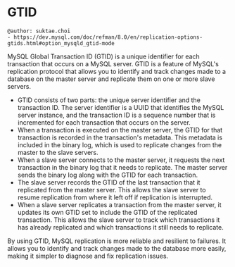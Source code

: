 # GTID

```
@author: suktae.choi
- https://dev.mysql.com/doc/refman/8.0/en/replication-options-gtids.html#option_mysqld_gtid-mode
```

MySQL Global Transaction ID (GTID) is a unique identifier for each transaction that occurs on a MySQL server. GTID is a feature of MySQL's replication protocol that allows you to identify and track changes made to a database on the master server and replicate them on one or more slave servers.

- GTID consists of two parts: the unique server identifier and the transaction ID. The server identifier is a UUID that identifies the MySQL server instance, and the transaction ID is a sequence number that is incremented for each transaction that occurs on the server.
- When a transaction is executed on the master server, the GTID for that transaction is recorded in the transaction's metadata. This metadata is included in the binary log, which is used to replicate changes from the master to the slave servers.
- When a slave server connects to the master server, it requests the next transaction in the binary log that it needs to replicate. The master server sends the binary log along with the GTID for each transaction.
- The slave server records the GTID of the last transaction that it replicated from the master server. This allows the slave server to resume replication from where it left off if replication is interrupted.
- When a slave server replicates a transaction from the master server, it updates its own GTID set to include the GTID of the replicated transaction. This allows the slave server to track which transactions it has already replicated and which transactions it still needs to replicate.

By using GTID, MySQL replication is more reliable and resilient to failures. It allows you to identify and track changes made to the database more easily, making it simpler to diagnose and fix replication issues.